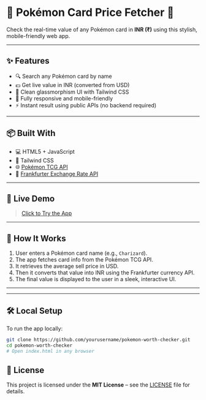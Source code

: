 # 🎴 Pokémon Card Price Fetcher 💸

Check the real-time value of any Pokémon card in **INR (₹)** using this stylish, mobile-friendly web app.

---

## ✨ Features

- 🔍 Search any Pokémon card by name
- 💵 Get live value in INR (converted from USD)
- 🧊 Clean glassmorphism UI with Tailwind CSS
- 📱 Fully responsive and mobile-friendly
- ⚡ Instant result using public APIs (no backend required)

---

## 📦 Built With

- 💻 HTML5 + JavaScript
- 🎨 Tailwind CSS
- 🌐 [Pokémon TCG API](https://pokemontcg.io/)
- 💱 [Frankfurter Exchange Rate API](https://www.frankfurter.app/)

---

## 🚀 Live Demo

> [Click to Try the App](https://your-vercel-link.vercel.app)  

---

## 🧠 How It Works

1. User enters a Pokémon card name (e.g., `Charizard`).
2. The app fetches card info from the Pokémon TCG API.
3. It retrieves the average sell price in USD.
4. Then it converts that value into INR using the Frankfurter currency API.
5. The final value is displayed to the user in a sleek, interactive UI.

---
---

## 🛠️ Local Setup

To run the app locally:

```bash
git clone https://github.com/yourusername/pokemon-worth-checker.git
cd pokemon-worth-checker
# Open index.html in any browser


```
## 📜 License

This project is licensed under the **MIT License** – see the [LICENSE](./LICENSE) file for details.
